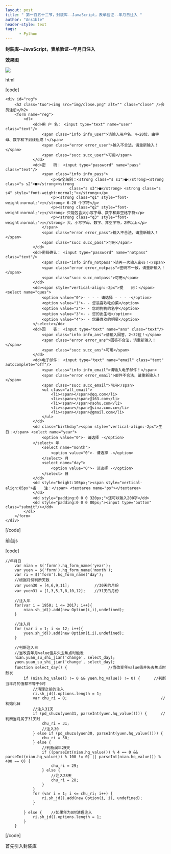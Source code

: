 ```yaml
---
layout: post
title: " 第一百五十二节，封装库--JavaScript，表单验证--年月日注入 "
author: "Ans1ble"
header-style: text
tags:
      - Python
---
```


**封装库--JavaScript，表单验证--年月日注入**

**效果图**

**![](https://images2015.cnblogs.com/blog/955761/201702/955761-20170225212022882-1009815715.png)**





html

[code]

    <div id="reg">
        <h2 class="tuo"><img src="img/close.png" alt="" class="close" />会员注册</h2>
        <form name="reg">
            <dl>
                <dd>用 户 名： <input type="text" name="user" class="text"/>
                    <span class="info info_user">请输入用户名，4~20位，由字母、数字和下划线组成！</span>
                    <span class="error error_user">输入不合法，请重新输入！</span>
                    <span class="succ succ_user">可用</span>
                </dd>
                <dd>密　　码： <input type="password" name="pass" class="text"/>
                    <span class="info info_pass">
                        <p>安全级别：<strong class="s s1">■</strong><strong class="s s2">■</strong><strong
                                class="s s3">■</strong> <strong class="s s4" style="font-weight:normal;"></strong></p>
                        <p><strong class="q1" style="font-weight:normal;">○</strong> 6-20 个字符</p>
                        <p><strong class="q2" style="font-weight:normal;">○</strong> 只能包含大小写字母、数字和非空格字符</p>
                        <p><strong class="q3" style="font-weight:normal;">○</strong> 大、小写字母、数字、非空字符，2种以上</p>
                    </span>
                    <span class="error error_pass">输入不合法，请重新输入！</span>
                    <span class="succ succ_pass">可用</span>
                </dd>
                <dd>密码确认： <input type="password" name="notpass" class="text"/>
                    <span class="info info_notpass">请再一次输入密码！</span>
                    <span class="error error_notpass">密码不一致，请重新输入！</span>
                    <span class="succ succ_notpass">可用</span>
                </dd>
                <dd><span style="vertical-align:-2px">提　　问：</span> <select name="ques">
                    <option value="0">- - - - 请选择 - - - -</option>
                    <option value="1">- - 您最喜欢吃的菜</option>
                    <option value="2">- - 您的狗狗的名字</option>
                    <option value="3">- - 您的出生地</option>
                    <option value="4">- - 您最喜欢的明星</option>
                </select></dd>
                <dd>回　　答： <input type="text" name="ans" class="text"/>
                    <span class="info info_ans">请输入回答，2~32位！</span>
                    <span class="error error_ans">回答不合法，请重新输入！</span>
                    <span class="succ succ_ans">可用</span>
                </dd>
                <dd>电子邮件： <input type="text" name="email" class="text" autocomplete="off"/>
                    <span class="info info_email">请输入电子邮件！</span>
                    <span class="error error_email">邮件不合法，请重新输入！</span>
                    <span class="succ succ_email">可用</span>
                    <ul class="all_email">
                        <li><span></span>@qq.com</li>
                        <li><span></span>@163.com</li>
                        <li><span></span>@sohu.com</li>
                        <li><span></span>@sina.com.cn</li>
                        <li><span></span>@gmail.com</li>
                    </ul>
                </dd>
                <dd class="birthday"><span style="vertical-align:-2px">生　　日：</span> <select name="year">
                    <option value="0">- 请选择 -</option>
                </select> 年
                    <select name="month">
                        <option value="0">- 请选择 -</option>
                    </select> 月
                    <select name="day">
                        <option value="0">- 请选择 -</option>
                    </select> 日
                </dd>
                <dd style="height:105px;"><span style="vertical-align:85px">备　　注：</span> <textarea name="ps"></textarea>
                </dd>
                <dd style="padding:0 0 0 320px;">还可以输入200字</dd>
                <dd style="padding:0 0 0 80px;"><input type="button" class="submit"/></dd>
            </dl>
        </form>
    </div>
[/code]

前台js

[code]

    //年月日
        var nian = $('form').hq_form_name('year');
        var yuen = $('form').hq_form_name('month');
        var ri = $('form').hq_form_name('day');
        //根据月份判断天数
        var yuen30 = [4,6,9,11];           //30天的月份
        var yuen31 = [1,3,5,7,8,10,12];    //31天的月份
    
        //注入年
        for(var i = 1950; i <= 2017; i++){
            nian.sh_jd().add(new Option(i,i),undefined);
        }
    
        //注入月
        for (var i = 1; i <= 12; i++){
            yuen.sh_jd().add(new Option(i,i),undefined);
        }
    
        //判断注入日
        //当改变年月value值并失去焦点时触发
        nian.yuan_su_shi_jian('change', select_day);
        yuen.yuan_su_shi_jian('change', select_day);
        function select_day() {                  //当改变年value值并失去焦点时触发
            if (nian.hq_value() != 0 && yuen.hq_value() != 0) {      //判断当年月的值都不等于0时
                //清理之前的注入
                ri.sh_jd().options.length = 1;
                var chu_ri = 0;                                         //初始化日
                //注入31天
                if (pd_shuzu(yuen31, parseInt(yuen.hq_value()))) {      //判断当月属于31天时
                    chu_ri = 31;
                    //注入30
                } else if (pd_shuzu(yuen30, parseInt(yuen.hq_value()))) {
                    chu_ri = 30;
                } else {
                    //判断润年29天
                    if ((parseInt(nian.hq_value()) % 4 == 0 && parseInt(nian.hq_value()) % 100 != 0) || parseInt(nian.hq_value()) % 400 == 0) {
                        chu_ri = 29;
                    } else {
                        //注入28天
                        chu_ri = 28;
                    }
                }
                for (var i = 1; i <= chu_ri; i++) {
                    ri.sh_jd().add(new Option(i, i), undefined);
                }
    
            } else {    //如果年为0时清理注入
                ri.sh_jd().options.length = 1;
            }
        }
[/code]

首先引入封装库

